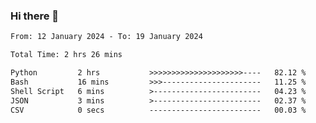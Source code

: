 ### Hi there 👋

<!--
**ututono/ututono** is a ✨ _special_ ✨ repository because its `README.md` (this file) appears on your GitHub profile.

Here are some ideas to get you started:

- 🔭 I’m currently working on ...
- 🌱 I’m currently learning ...
- 👯 I’m looking to collaborate on ...
- 🤔 I’m looking for help with ...
- 💬 Ask me about ...
- 📫 How to reach me: ...
- 😄 Pronouns: ...
- ⚡ Fun fact: ...
-->



<!--START_SECTION:waka-->

```txt
From: 12 January 2024 - To: 19 January 2024

Total Time: 2 hrs 26 mins

Python         2 hrs           >>>>>>>>>>>>>>>>>>>>>----   82.12 %
Bash           16 mins         >>>----------------------   11.25 %
Shell Script   6 mins          >------------------------   04.23 %
JSON           3 mins          >------------------------   02.37 %
CSV            0 secs          -------------------------   00.03 %
```

<!--END_SECTION:waka-->
